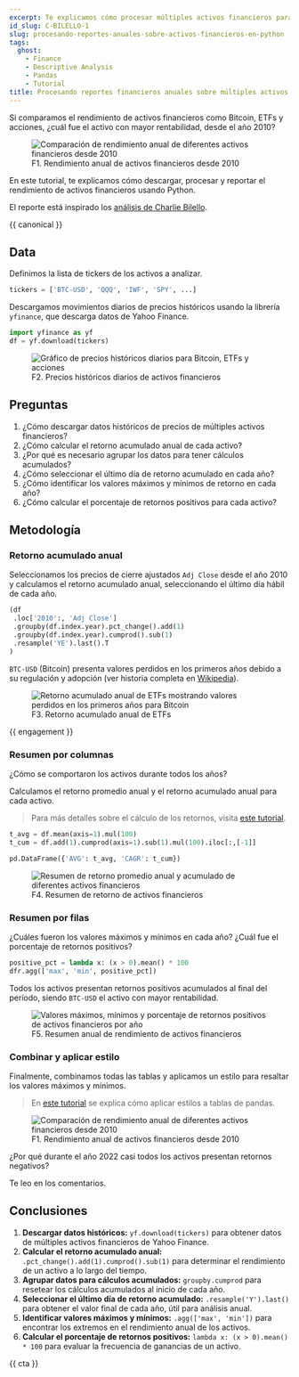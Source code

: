 ```yaml
---
excerpt: Te explicamos cómo procesar múltiples activos financieros para agregarlos a un reporte que destaque el rendimiento anual de cada activo.
id_slug: C-BILELLO-1
slug: procesando-reportes-anuales-sobre-activos-financieros-en-python
tags:  
  ghost:
    - Finance
    - Descriptive Analysis
    - Pandas
    - Tutorial
title: Procesando reportes financieros anuales sobre múltiples activos en Python
---
```


Si comparamos el rendimiento de activos financieros como Bitcoin, ETFs y acciones, ¿cuál fue el activo con mayor rentabilidad, desde el año 2010?

<figure>
    <img src="https://images.datons.ai/C-BILELLO-1/D_asset_performance.png" alt="Comparación de rendimiento anual de diferentes activos financieros desde 2010">
    <figcaption>F1. Rendimiento anual de activos financieros desde 2010</figcaption>
</figure>

En este tutorial, te explicamos cómo descargar, procesar y reportar el rendimiento de activos financieros usando Python.

El reporte está inspirado los [análisis de Charlie Bilello](https://twitter.com/charliebilello/status/1643699214914822144).

{{ canonical }}

## Data

Definimos la lista de tickers de los activos a analizar.

```python
tickers = ['BTC-USD', 'QQQ', 'IWF', 'SPY', ...]
```

Descargamos movimientos diarios de precios históricos usando la librería `yfinance`, que descarga datos de Yahoo Finance.

```python
import yfinance as yf
df = yf.download(tickers)
```

<figure>
    <img src="https://images.datons.ai/C-BILELLO-1/D_hist.png" alt="Gráfico de precios históricos diarios para Bitcoin, ETFs y acciones">
    <figcaption>F2. Precios históricos diarios de activos financieros</figcaption>
</figure>

## Preguntas

1. ¿Cómo descargar datos históricos de precios de múltiples activos financieros?
2. ¿Cómo calcular el retorno acumulado anual de cada activo?
3. ¿Por qué es necesario agrupar los datos para tener cálculos acumulados?
4. ¿Cómo seleccionar el último día de retorno acumulado en cada año?
5. ¿Cómo identificar los valores máximos y mínimos de retorno en cada año?
6. ¿Cómo calcular el porcentaje de retornos positivos para cada activo?

## Metodología

### Retorno acumulado anual

Seleccionamos los precios de cierre ajustados `Adj Close` desde el año 2010 y calculamos el retorno acumulado anual, seleccionando el último día hábil de cada año.

```python
(df
 .loc['2010':, 'Adj Close']
 .groupby(df.index.year).pct_change().add(1)
 .groupby(df.index.year).cumprod().sub(1)
 .resample('YE').last().T
)
```

`BTC-USD` (Bitcoin) presenta valores perdidos en los primeros años debido a su regulación y adopción (ver historia completa en [Wikipedia](https://en.wikipedia.org/wiki/History_of_bitcoin#2014)).

<figure>
    <img src="https://images.datons.ai/C-BILELLO-1/D_etf_returns.png" alt="Retorno acumulado anual de ETFs mostrando valores perdidos en los primeros años para Bitcoin">
    <figcaption>F3. Retorno acumulado anual de ETFs</figcaption>
</figure>

{{ engagement }}

### Resumen por columnas

¿Cómo se comportaron los activos durante todos los años?

Calculamos el retorno promedio anual y el retorno acumulado anual para cada activo.

> Para más detalles sobre el cálculo de los retornos, visita [este tutorial](https://datons.ai/preprocess-and-analyze-stock-returns-with-python/).

```python
t_avg = df.mean(axis=1).mul(100)
t_cum = df.add(1).cumprod(axis=1).sub(1).mul(100).iloc[:,[-1]]

pd.DataFrame({'AVG': t_avg, 'CAGR': t_cum})
```

<figure>
    <img src="https://images.datons.ai/C-BILELLO-1/D_etf_summary.png" alt="Resumen de retorno promedio anual y acumulado de diferentes activos financieros">
    <figcaption>F4. Resumen de retorno de activos financieros</figcaption>
</figure>

### Resumen por filas

¿Cuáles fueron los valores máximos y mínimos en cada año? ¿Cuál fue el porcentaje de retornos positivos?

```python
positive_pct = lambda x: (x > 0).mean() * 100
dfr.agg(['max', 'min', positive_pct])
```

Todos los activos presentan retornos positivos acumulados al final del período, siendo `BTC-USD` el activo con mayor rentabilidad.

<figure>
    <img src="https://images.datons.ai/C-BILELLO-1/D_etf_summary_rows.png" alt="Valores máximos, mínimos y porcentaje de retornos positivos de activos financieros por año">
    <figcaption>F5. Resumen anual de rendimiento de activos financieros</figcaption>
</figure>

### Combinar y aplicar estilo

Finalmente, combinamos todas las tablas y aplicamos un estilo para resaltar los valores máximos y mínimos.

> En [este tutorial](https://datons.ai/style-pandas-pivot-table-to-create-heat-matrix/) se explica cómo aplicar estilos a tablas de pandas.

<figure>
    <img src="https://images.datons.ai/C-BILELLO-1/D_asset_performance.png" alt="Comparación de rendimiento anual de diferentes activos financieros desde 2010">
    <figcaption>F1. Rendimiento anual de activos financieros desde 2010</figcaption>
</figure>

¿Por qué durante el año 2022 casi todos los activos presentan retornos negativos?

Te leo en los comentarios.

## Conclusiones

1. **Descargar datos históricos:** `yf.download(tickers)` para obtener datos de múltiples activos financieros de Yahoo Finance.
2. **Calcular el retorno acumulado anual:** `.pct_change().add(1).cumprod().sub(1)` para determinar el rendimiento de un activo a lo largo del tiempo.
3. **Agrupar datos para cálculos acumulados:** `groupby.cumprod` para resetear los cálculos acumulados al inicio de cada año.
4. **Seleccionar el último día de retorno acumulado:** `.resample('Y').last()` para obtener el valor final de cada año, útil para análisis anual.
5. **Identificar valores máximos y mínimos:** `.agg(['max', 'min'])` para encontrar los extremos en el rendimiento anual de los activos.
6. **Calcular el porcentaje de retornos positivos:** `lambda x: (x > 0).mean() * 100` para evaluar la frecuencia de ganancias de un activo.

{{ cta }}